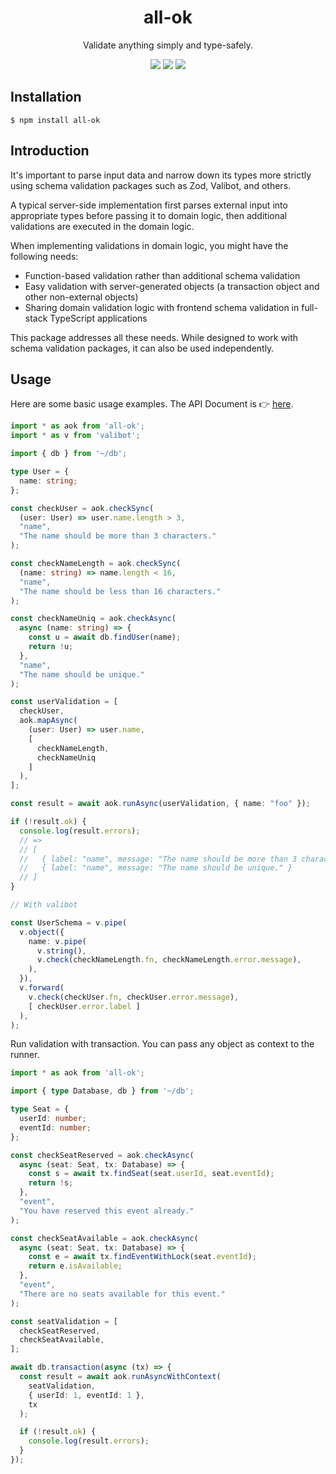<h1 align="center">all-ok</h1>
<p align="center">Validate anything simply and type-safely.</p>
<p align="center">
<a href="https://github.com/oreshinya/all-ok/actions/workflows/check.yml"><img src="https://img.shields.io/github/actions/workflow/status/oreshinya/all-ok/check.yml?branch=main&logo=github&style=flat-square" /></a>
<a href="https://opensource.org/licenses/MIT" rel="nofollow"><img src="https://img.shields.io/badge/License-MIT-brightgreen.svg?style=flat-square" /></a>
<a href="https://npmjs.org/package/all-ok" rel="nofollow"><img src="https://img.shields.io/npm/v/all-ok.svg?style=flat-square" /></a>
</p>

## Installation

```
$ npm install all-ok
```

## Introduction

It's important to parse input data and narrow down its types more strictly using schema validation packages such as Zod, Valibot, and others.

A typical server-side implementation first parses external input into appropriate types before passing it to domain logic,
then additional validations are executed in the domain logic.

When implementing validations in domain logic, you might have the following needs:

- Function-based validation rather than additional schema validation
- Easy validation with server-generated objects (a transaction object and other non-external objects)
- Sharing domain validation logic with frontend schema validation in full-stack TypeScript applications

This package addresses all these needs. While designed to work with schema validation packages, it can also be used independently.

## Usage

Here are some basic usage examples. The API Document is 👉 [here](https://github.com/oreshinya/all-ok/tree/main/docs).

```ts
import * as aok from 'all-ok';
import * as v from 'valibot';

import { db } from '~/db';

type User = {
  name: string;
};

const checkUser = aok.checkSync(
  (user: User) => user.name.length > 3,
  "name",
  "The name should be more than 3 characters."
);

const checkNameLength = aok.checkSync(
  (name: string) => name.length < 16,
  "name",
  "The name should be less than 16 characters."
);

const checkNameUniq = aok.checkAsync(
  async (name: string) => {
    const u = await db.findUser(name);
    return !u;
  },
  "name",
  "The name should be unique."
);

const userValidation = [
  checkUser,
  aok.mapAsync(
    (user: User) => user.name,
    [
      checkNameLength,
      checkNameUniq
    ]
  ),
];

const result = await aok.runAsync(userValidation, { name: "foo" });

if (!result.ok) {
  console.log(result.errors);
  // =>
  // [
  //   { label: "name", message: "The name should be more than 3 characters." },
  //   { label: "name", message: "The name should be unique." }
  // ]
}

// With valibot

const UserSchema = v.pipe(
  v.object({
    name: v.pipe(
      v.string(),
      v.check(checkNameLength.fn, checkNameLength.error.message),
    ),
  }),
  v.forward(
    v.check(checkUser.fn, checkUser.error.message),
    [ checkUser.error.label ]
  ),
);
```

Run validation with transaction. You can pass any object as context to the runner.

```ts
import * as aok from 'all-ok';

import { type Database, db } from '~/db';

type Seat = {
  userId: number;
  eventId: number;
};

const checkSeatReserved = aok.checkAsync(
  async (seat: Seat, tx: Database) => {
    const s = await tx.findSeat(seat.userId, seat.eventId);
    return !s;
  },
  "event",
  "You have reserved this event already."
);

const checkSeatAvailable = aok.checkAsync(
  async (seat: Seat, tx: Database) => {
    const e = await tx.findEventWithLock(seat.eventId);
    return e.isAvailable;
  },
  "event",
  "There are no seats available for this event."
);

const seatValidation = [
  checkSeatReserved,
  checkSeatAvailable,
];

await db.transaction(async (tx) => {
  const result = await aok.runAsyncWithContext(
    seatValidation,
    { userId: 1, eventId: 1 },
    tx
  );

  if (!result.ok) {
    console.log(result.errors);
  }
});
```
